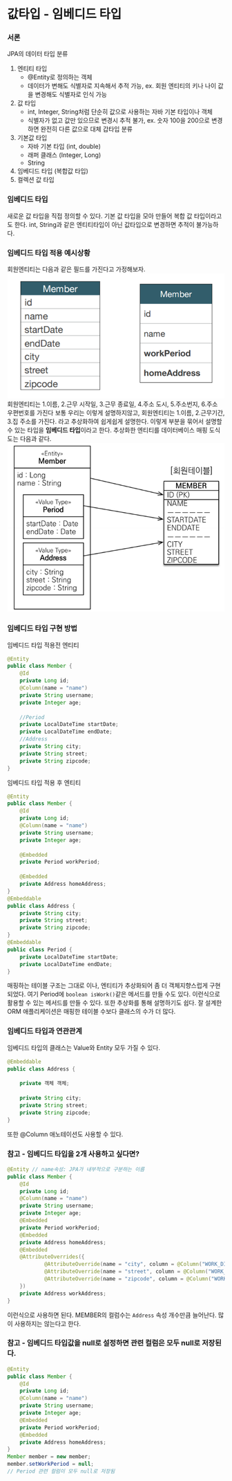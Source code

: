 # 값타입 - 임베디드 타입
### 서론
JPA의 데이터 타입 분류
1. 엔티티 타입
   - @Entity로 정의하는 객체
   - 데이터가 변해도 식별자로 지속해서 추적 가능, ex. 회원 엔티티의 키나 나이 값을 변경해도 식별자로 인식 가능
2. 값 타입
   - int, Integer, String처럼 단순히 값으로 사용하는 자바 기본 타입이나 객체
   - 식별자가 없고 값만 있으므로 변경시 추적 불가, ex. 숫자 100을 200으로 변경하면 완전히 다른 값으로 대체
갑타입 분류
1. 기본값 타입
   - 자바 기본 타입 (int, double)
   - 래퍼 클래스 (Integer, Long)
   - String
2. 임베디드 타입 (복합값 타입)
3. 컬렉션 값 타입
### 임베디드 타입
새로운 값 타입을 직접 정의할 수 있다.
기본 값 타입을 모아 만들어 복합 값 타입이라고도 한다.
int, String과 같은 엔티티타입이 아닌 값타입으로 변경하면 추적이 불가능하다.
### 임베디드 타입 적용 예시상황
회원엔티티는 다음과 같은 필드를 가진다고 가정해보자.
![image-20231016233232973](img/image-20231016233232973.png)
회원엔티티는
1.이름, 2.근무 시작일, 3.근무 종료일, 4.주소 도시, 5.주소번지, 6.주소 우편번호를 가진다
보통 우리는 이렇게 설명하지않고, 
회원엔티티는
1.이름, 2.근무기간, 3.집 주소를 가진다.
라고 추상화하여 쉽게쉽게 설명한다. 이렇게 부분을 묶어서 설명할 수 있는 타입을 **임베디드 타입**이라고 한다.
추상화한 엔티티를 데이터베이스 매핑 도식도는 다음과 같다.
![image-20231016233324133](img/image-20231016233324133.png)
### 임베디드 타입 구현 방법
임베디드 타입 적용전 엔티티
```java
@Entity
public class Member {
    @Id
    private Long id;
    @Column(name = "name")
    private String username;
    private Integer age;
	
    //Period
    private LocalDateTime startDate;
    private LocalDateTime endDate;
    //Address
    private String city;
    private String street;
    private String zipcode;
}
```
임베디드 타입 적용 후 엔티티
```java
@Entity
public class Member {
    @Id
    private Long id;
    @Column(name = "name")
    private String username;
    private Integer age;
    
    @Embedded
    private Period workPeriod;
    
    @Embedded
    private Address homeAddress;
}
@Embeddable
public class Address {
    private String city;
    private String street;
    private String zipcode;
}
@Embeddable
public class Period {
    private LocalDateTime startDate;
    private LocalDateTime endDate;
}
```
매핑하는 테이블 구조는 그대로 이나, 엔티티가 추상화되어 좀 더 객체지향스럽게 구현되었다.
여기 Period에 `boolean isWork()`같은 메서드를 만들 수도 있다. 이런식으로 활용할 수 있는 메서드를 만들 수 있다.
또한 추상화를 통해 설명하기도 쉽다.
잘 설계한 ORM 애플리케이션은 매핑한 테이블 수보다 클래스의 수가 더 많다.
### 임베디드 타입과 연관관계
임베디드 타입의 클래스는 Value와 Entity 모두 가질 수 있다.
```java
@Embeddable
public class Address {
	
    private 객체 객체;
    
    private String city;
    private String street;
    private String zipcode;
}
```
또한 @Column 애노테이션도 사용할 수 있다.
### 참고 - 임베디드 타입을 2개 사용하고 싶다면?
```java
@Entity // name속성: JPA가 내부적으로 구분하는 이름
public class Member {
    @Id
    private Long id;
    @Column(name = "name")
    private String username;
    private Integer age;
    @Embedded
    private Period workPeriod;
    @Embedded
    private Address homeAddress;
    @Embedded
    @AttributeOverrides({
            @AttributeOverride(name = "city", column = @Column("WORK_DITY")),
            @AttributeOverride(name = "street", column = @Column("WORK_STREET")),
            @AttributeOverride(name = "zipcode", column = @Column("WORK_ZIPCODE"))
    })
    private Address workAddress;
}
```
이런식으로 사용하면 된다. MEMBER의 컬럼수는 `Address` 속성 개수만큼 늘어난다.
많이 사용하지는 않는다고 한다.
### 참고 - 임베디드 타입값을 null로 설정하면 관련 컬럼은 모두 null로 저장된다.
```java
@Entity
public class Member {
    @Id
    private Long id;
    @Column(name = "name")
    private String username;
    private Integer age;
    @Embedded
    private Period workPeriod;
    @Embedded
    private Address homeAddress;
}
Member member = new member;
member.setWorkPeriod = null;
// Period 관련 컬럼이 모두 null로 저장됨
```
